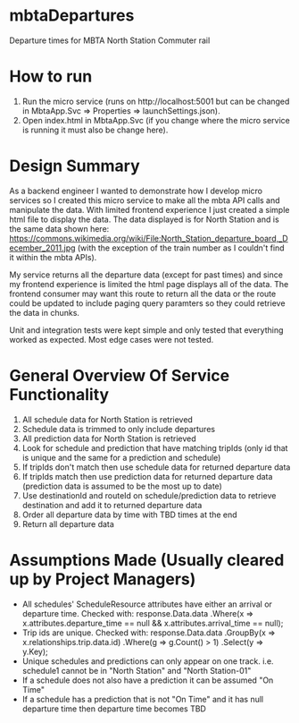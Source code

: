# mbtaDepartures
Departure times for MBTA North Station Commuter rail

# How to run
1. Run the micro service (runs on http://localhost:5001 but can be changed in MbtaApp.Svc => Properties => launchSettings.json).
2. Open index.html in MbtaApp.Svc (if you change where the micro service is running it must also be change here).

# Design Summary
As a backend engineer I wanted to demonstrate how I develop micro services so I created this micro service to make all the mbta API calls 
and manipulate the data. With limited frontend experience I just created a simple html file to display the data. The data displayed is for North Station
and is the same data shown here: https://commons.wikimedia.org/wiki/File:North_Station_departure_board,_December_2011.jpg (with the exception of
the train number as I couldn't find it within the mbta APIs).

My service returns all the departure data (except for past times) and since my frontend experience is limited the html page displays all of the data.
The frontend consumer may want this route to return all the data or the route could be updated to include paging query paramters so they could retrieve
the data in chunks.

Unit and integration tests were kept simple and only tested that everything worked as expected. Most edge cases were not tested.

# General Overview Of Service Functionality
1. All schedule data for North Station is retrieved
2. Schedule data is trimmed to only include departures
3. All prediction data for North Station is retrieved
4. Look for schedule and prediction that have matching tripIds (only id that is unique and the same for a prediction and schedule)
5. If tripIds don't match then use schedule data for returned departure data
6. If tripIds match then use prediction data for returned departure data (prediction data is assumed to be the most up to date)
7. Use destinationId and routeId on schedule/prediction data to retrieve destination and add it to returned departure data
8. Order all departure data by time with TBD times at the end
9. Return all departure data

# Assumptions Made (Usually cleared up by Project Managers)

* All schedules' ScheduleResource attributes have either an arrival or departure time. 
Checked with:
    response.Data.data
        .Where(x => x.attributes.departure_time == null && x.attributes.arrival_time == null);
* Trip ids are unique. 
Checked with:
    response.Data.data
        .GroupBy(x => x.relationships.trip.data.id)
        .Where(g => g.Count() > 1)
        .Select(y => y.Key);
* Unique schedules and predictions can only appear on one track. i.e. schedule1 cannot be in "North Station" and "North Station-01"
* If a schedule does not also have a prediction it can be assumed "On Time"
* If a schedule has a prediction that is not "On Time" and it has null departure time then departure time becomes TBD
